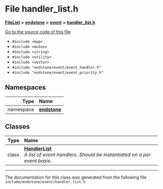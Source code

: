 

# File handler\_list.h



[**FileList**](files.md) **>** [**endstone**](dir_6cf277b678674f97c7a2b6b3b2447b33.md) **>** [**event**](dir_f1d783c0ad83ee143d16e768ebca51c8.md) **>** [**handler\_list.h**](handler__list_8h.md)

[Go to the source code of this file](handler__list_8h_source.md)



* `#include <map>`
* `#include <mutex>`
* `#include <string>`
* `#include <utility>`
* `#include <vector>`
* `#include "endstone/event/event_handler.h"`
* `#include "endstone/event/event_priority.h"`













## Namespaces

| Type | Name |
| ---: | :--- |
| namespace | [**endstone**](namespaceendstone.md) <br> |


## Classes

| Type | Name |
| ---: | :--- |
| class | [**HandlerList**](classendstone_1_1HandlerList.md) <br>_A list of event handlers. Should be instantiated on a per event basis._  |



















































------------------------------
The documentation for this class was generated from the following file `include/endstone/event/handler_list.h`

